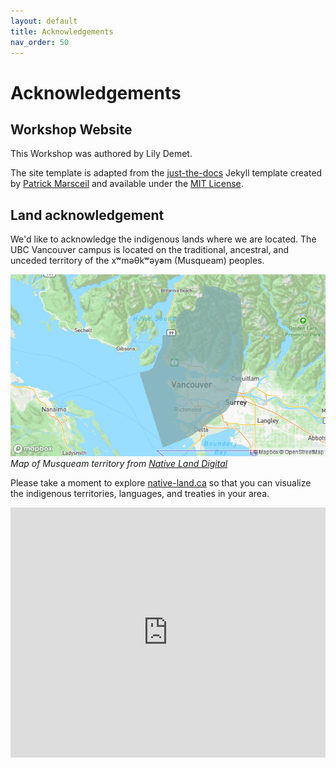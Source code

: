```yaml
---
layout: default
title: Acknowledgements
nav_order: 50
---
```

# Acknowledgements

## Workshop Website
This Workshop was authored by Lily Demet. 

The site template is adapted from the [just-the-docs](https://github.com/pmarsceill/just-the-docs) Jekyll template created by [Patrick Marsceil](https://github.com/pmarsceill) and available under the [MIT License](http://opensource.org/licenses/MIT).


## Land acknowledgement

We'd like to acknowledge the indigenous lands where we are located. The UBC Vancouver campus is located on the traditional, ancestral, and unceded territory of the xʷməθkʷəy̓əm (Musqueam) peoples.

<img src="content/images/musqueam-map.png"/><br/>
*Map of Musqueam territory from [Native Land Digital](https://native-land.ca/maps/territories/x%CA%B7m%C9%99%CE%B8k%CA%B7%C9%99y%C9%99m/)*


Please take a moment to explore [native-land.ca](https://native-land.ca/) so that you can visualize the indigenous territories, languages, and treaties in your area.

<iframe src="https://native-land.ca/api/embed/embed.html?maps=territories&position=49.244770894278666, -123.16698232306474&key=AADlPNbKCBAepz816odRT" style="width:100%; height:400px; border:none;"></iframe>



